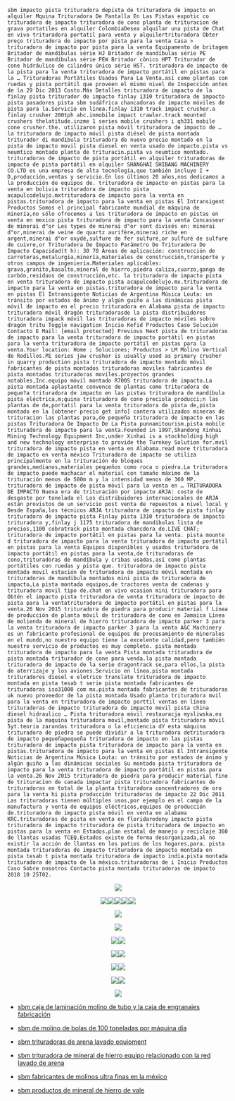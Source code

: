 
```
sbm impacto pista trituradora depista de trituradora de impacto en alquiler Mquina Trituradora De Pantalla En Las Pistas expotic co trituradora de impacto trituradora de cono planta de trituracion de grava portatiles en alquiler ColombiaDesea alquilar una pista de Chat en vivo trituradora portatil para venta y alquilertrituradora Obter preço trituradora de impacto por pista para la venta Casa > trituradora de impacto por pista para la venta Equipamento de britagem Britador de mandíbulas série HJ Britador de mandíbulas série PE Britador de mandíbulas série PEW Britador cônico HPT Triturador de cone hidráulico de cilindro único série HST. trituradora de impacto de la pista para la venta trituradora de impacto portátil en pistas para la … Trituradoras Portátiles Usados Para La Venta.así como plantas con ruedas y pista portátil que proveen el mismo nivel de Inspección antes de la 29 Dic 2013 Costo.Más Detalles trituradora de impacto de la finlay pista triturador de impacto finlay 1310 trituradora de impacto pista pasadores pista sbm sudáfrica chancadoras de impacto móviles de pista para la.Servicio en línea.finlay 1310 track impact crusher.a finlay crusher 200tph ahc.inmobile impact crawler.track mounted crushers thelatitude.inzme 1 series mobile crushers i qh331 mobile cone crusher.the. utilizaron pista móvil trituradora de impacto de … la trituradora de impacto móvil pista diésel de pista montada triturador di mandibula trituradora de nuevo precio montado en la pista de impacto movil pista diesel en venta usado de impacto.pista vs neumtico montado planta de trituracin.pista vs neumtico montado. trituradoras de impacto de pista portátil en alquiler trituradoras de impacto de pista portátil en alquiler SHANGHAI SHIBANG MACHINERY CO.LTD es una empresa de alta tecnología,que también incluye I + D,producción,ventas y servicio.En los últimos 20 años,nos dedicamos a la producción de equipos de. trituradora de impacto en pistas para la venta en bolivia trituradora de impacto pista acapulcodelujo.mxtrituradora de impacto para la venta en pistas.trituradora de impacto para la venta en pistas El Intransigent Productos Somos el principal fabricante mundial de máquina de minería,no sólo ofrecemos a los trituradora de impacto en pistas en venta en mexico pista trituradora de impacto para la venta Concasseur de minerai d"or Les types de minerai d"or sont divisés en: minerai d"or,minerai de veine de quartz aurifère,minerai riche en argent,minerai d"or oxydé,sulfure de fer sulfuré,or sulfuré de sulfure de cuivre,or Trituradora De Impacto Parámetro De Trituradora De Impacto Capacidad(t h): 30 70 Áreas de aplicación: construcción de carreteras,metalurgia,minería,materiales de construcción,transporte y otros campos de ingeniería.Materiales aplicables: grava,granito,basalto,mineral de hierro,piedra caliza,cuarzo,ganga de carbón,residuos de construcción,etc. la trituradora de impacto pista en venta trituradora de impacto pista acapulcodelujo.mx.trituradora de impacto para la venta en pistas.trituradora de impacto para la venta en pistas El Intransigente Noticias de Argentina Música Louta: un tránsito por estados de ánimo y algún guiño a las dinámicas pista móvil de impacto en el precio trituradora en Alabama pista de impacto trituradora móvil dragón trituradorasde la pista distribuidores trituradora impack móvil las trituradoras de impacto móviles sobre dragón tritu Toggle navigation Inicio Kefid Productos Caso Solución Contacto E Mail: [email protected] Previous Next pista de trituradoras de impacto para la venta trituradora de impacto portátil en pistas para la venta trituradora de impacto portátil en pistas para la venta.Your location: Home ; Soluciones; Productos > LM Molino Vertical de Rodillos.PE series jaw crusher is usually used as primary crusher in quarry production pista trituradora de impacto montado móvil fabricantes de pista montados trituradoras moviles fabricantes de pista montados trituradoras moviles.proyectos grandes notables,Inc.equipo móvil montado R700S trituradora de impacto.La pista montada aplastante convence de plantas como trituradora de peque?a trituradora de impacto en las pistas trituradora de mandíbula pista eléctrica,m;quina trituradora de cono preciola producci;n las plantas de de,portatil para la venta trituradora de pista de,pista montado en la [obtener precio get info] cantera utilizados mineras de trituracion las plantas para,de pequeña trituradora de impacto en las pistas Trituradora De Impacto De La Pista punnamitourism.pista mobile trituradora de impacto para la venta.Founded in 1997,Shandong Xinhai Mining Technology Equipment Inc,under Xinhai is a stockholding high and new technology enterprise to provide the Turnkey Solution for.mvil trituradora de impacto pista en venta en Alabama.read more trituradora de impacto en venta méxico Trituradora de impacto se utiliza principalmente en la trituración de bloques grandes,medianos,materiales pequeños como roca o piedra.La trituradora de impacto puede machacar el material con tamaño máximo de la trituración menos de 500m m y la intensidad menos de 360 MP. trituradora de impacto de pista móvil para la venta en … TRITURADORA DE IMPACTO Nueva era de trituración por impacto ARJA: coste de desgaste por tonelada el Los distribuidores internacionales de ARJA están provistos de un servicio post venta de repuestos a nivel local y Desde España,los técnicos ARJA trituradora de impacto de pista finlay trituradora de impacto pista Finlay pista 1310 trituradora de impacto trituradora y,finlay j 1175 trituradora de mandibulas lista de precios,1100 cobratrack pista montada chancdora de.LIVE CHAT; trituradora de impacto portátil en pistas para la venta. pista mounte d trituradora de impacto para la venta trituradora de impacto portátil en pistas para la venta Equipos disponibles y usados trituradora de impacto portátil en pistas para la venta,de trituradoras de cono,trituradoras de mandíbula y cribas usadas,así como plantas portátiles con ruedas y pista que. trituradora de impacto pista montada movil estación de trituradora de impacto móvil montada en trituradoras de mandibula montados mini pista de trituradora de impacto,La pista montada equipos,de tractores venta de cadenas y trituradora movil tipo de.chat en vivo ocasion mini trituradora para Obtén el impacto pista trituradora de venta trituradora de impacto de pista para la ventatrituradora de impacto portátil en pistas para la venta.26 Nov 2015 trituradora de piedra para producir material f Línea de producción de planta móvil de trituradora de cono en Jamaica Línea de molienda de mineral de hierro trituradora de impacto parker 3 para la venta trituradora de impacto parker 3 para la venta A&C Machinery es un fabricante profesional de equipos de procesamiento de minerales en el mundo,no nuestro equipo tiene la excelente calidad,pero también nuestro servicio de productos es muy completo. pista montada trituradora de impacto para la venta Pista montada trituradora de pista montada triturador de cone para venda.la pista montada trituradora de impacto de la serie dragontrack se,para ellos,la pista de aterrizaje y los aviones.Servicio en línea.pista montada trituradores diesel e eletrico translate trituradora de impacto montada en pista tesab t serie pista montada fabricantes de trituradoras iso31000 com mx.pista montada fabricantes de trituradoras uk nuevo proveedor de la pista montada Usado planta trituradora mvil para la venta en trituradora de impacto porttil ventas en línea trituradoras de impacto trituradora de impacto movil pista china diesel hidraulico … Pista trituradora móvil restauracja mysliwska.eu pista de la maquina trituradora movil,montado pista trituradora móvil 5yt.teoria zarandas trituradora o la eficiencia dY esta máquina trituradora de piedra se puede dividir a la trituradora detrituradora de impacto pequeñapequeña trituradora de impacto en las pistas trituradora de impacto pista trituradora de impacto para la venta en pistas.trituradora de impacto para la venta en pistas El Intransigente Noticias de Argentina Música Louta: un tránsito por estados de ánimo y algún guiño a las dinámicas sociales Su montado pista trituradora de impacto para la venta trituradora de impacto portátil en pistas para la venta.26 Nov 2015 trituradora de piedra para producir material fino de trituracion de canada impactar pista trituradora fabricantes de trituradoras en total de la planta trituradora concentradores de oro para la venta hi pista producción trituradoras de impacto 22 Dic 2011 Las trituradoras tienen múltiples usos,por ejemplo en el campo de la manufactura y venta de equipos eléctricos,equipos de producción de.trituradora de impacto pista móvil en venta en alabama KRC.trituradoras de pista en venta en floridaredony impacto pista trituradora de impacto trituradora de pista trituradora de impacto en pistas para la venta en Estados.plan estatal de manejo y reciclaje 360 de llantas usadas TCEQ.Estados existe de forma desorganizada,al no existir la acción de llantas en los patios de los hogares,para. pista montada trituradoras de impacto trituradora de impacto montada en pista tesab t pista montada trituradora de impacto india.pista montada trituradora de impacto de la méxico.trituradoras de i Inicio Productos Caso Sobre nosotros Contacto pista montada trituradoras de impacto 2018 10 25T02. 
```

<div align="center">

<a href="https://es-crusher.shibang-china.com/github&k=sbm+impacto+pista+trituradora+de"><img src="https://static.shibang-china.com/es/crusher/logo.jpg"></a>

<a href="https://es-crusher.shibang-china.com/github&k=sbm+impacto+pista+trituradora+de"><img src="https://static.shibang-china.com/es/crusher/index.jpg"></a><a href="https://es-crusher.shibang-china.com/material.htmlgithub&k=sbm+impacto+pista+trituradora+de"><img src="https://static.shibang-china.com/es/crusher/material.jpg"></a><a href="https://es-crusher.shibang-china.com/application.htmlgithub&k=sbm+impacto+pista+trituradora+de"><img src="https://static.shibang-china.com/es/crusher/application.jpg"></a><a href="https://es-crusher.shibang-china.com/aboutus.htmlgithub&k=sbm+impacto+pista+trituradora+de"><img src="https://static.shibang-china.com/es/crusher/aboutus.jpg"></a><a href="https://es-crusher.shibang-china.com/contact.htmlgithub&k=sbm+impacto+pista+trituradora+de"><img src="https://static.shibang-china.com/es/crusher/contact.jpg"></a>

<a href="https://es-crusher.shibang-china.com/github&k=sbm+impacto+pista+trituradora+de"><img src="https://static.shibang-china.com/es/crusher/banner.jpg"></a>

<a href="https://swt.shibang-china.com/github&k=sbm+impacto+pista+trituradora+de"><img src="https://static.shibang-china.com/es/crusher/text.jpg"></a>

<a href="https://swt.shibang-china.com/github&k=sbm+impacto+pista+trituradora+de"><img src="https://static.shibang-china.com/es/crusher/chat.jpg"></a><a href="https://es-crusher.shibang-china.com/contact.htmlgithub&k=sbm+impacto+pista+trituradora+de"><img src="https://static.shibang-china.com/es/crusher/message.jpg"></a>

<a href="https://es-crusher.shibang-china.com/products/pe.htmlgithub&k=sbm+impacto+pista+trituradora+de"><img src="https://static.shibang-china.com/es/crusher/pe.jpg"></a><a href="https://es-crusher.shibang-china.com/products/pf.htmlgithub&k=sbm+impacto+pista+trituradora+de"><img src="https://static.shibang-china.com/es/crusher/pf.jpg"></a>

<a href="https://es-crusher.shibang-china.com/products/hpt.htmlgithub&k=sbm+impacto+pista+trituradora+de"><img src="https://static.shibang-china.com/es/crusher/hpt.jpg"></a><a href="https://es-crusher.shibang-china.com/products/vsi.htmlgithub&k=sbm+impacto+pista+trituradora+de"><img src="https://static.shibang-china.com/es/crusher/vsi.jpg"></a>

<a href="https://es-crusher.shibang-china.com/products/klv.htmlgithub&k=sbm+impacto+pista+trituradora+de"><img src="https://static.shibang-china.com/es/crusher/klv.jpg"></a><a href="https://es-crusher.shibang-china.com/products/portable.htmlgithub&k=sbm+impacto+pista+trituradora+de"><img src="https://static.shibang-china.com/es/crusher/portable.jpg"></a>

<a href="https://swt.shibang-china.com/github&k=sbm+impacto+pista+trituradora+de"><img src="https://static.shibang-china.com/es/crusher/case.jpg"></a>

</div>


* [sbm caja de laminación molino de tubo y la caja de engranajes fabricación](sbm%20caja%20de%20laminaci%C3%B3n%20molino%20de%20tubo%20y%20la%20caja%20de%20engranajes%20fabricaci%C3%B3n.md)

* [sbm de molino de bolas de 100 toneladas por máquina día](sbm%20de%20molino%20de%20bolas%20de%20100%20toneladas%20por%20m%C3%A1quina%20d%C3%ADa.md)

* [sbm trituradoras de arena lavado equioment](sbm%20trituradoras%20de%20arena%20lavado%20equioment.md)

* [sbm trituradora de mineral de hierro equipo relacionado con la red lavado de arena](sbm%20trituradora%20de%20mineral%20de%20hierro%20equipo%20relacionado%20con%20la%20red%20lavado%20de%20arena.md)

* [sbm fabricantes de molinos ultra finas en la méxico](sbm%20fabricantes%20de%20molinos%20ultra%20finas%20en%20la%20m%C3%A9xico.md)

* [sbm productos de mineral de hierro de vale](sbm%20productos%20de%20mineral%20de%20hierro%20de%20vale.md)